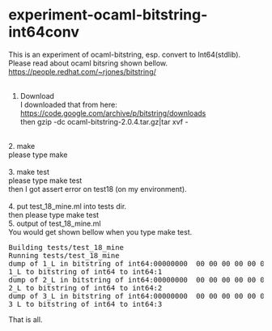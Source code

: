 # experiment-ocaml-bitstring-int64conv<BR>
This is an experiment of ocaml-bitstring, esp. convert to Int64(stdlib).<BR>
Please read about ocaml bitsring shown bellow.<BR>
https://people.redhat.com/~rjones/bitstring/<BR>
<BR>
1. Download<BR>
I downloaded that from here: https://code.google.com/archive/p/bitstring/downloads<BR>
then gzip -dc ocaml-bitstring-2.0.4.tar.gz|tar xvf -<BR>
<BR>
2. make<BR>
please type make<BR>
<BR>
3. make test<BR>
please type make test<BR>
then I got assert error on test18 (on my environment).<BR>
<BR>
4. put test_18_mine.ml into tests dir.<BR>
then please type make test<BR>
5. output of test_18_mine.ml<BR>
You would get shown bellow when you type make test.<BR>
<pre>
Building tests/test_18_mine
Running tests/test_18_mine
dump of 1_L in bitstring of int64:00000000  00 00 00 00 00 00 00 01                           |........        |
1_L to bitstring of int64 to int64:1
dump of 2_L in bitstring of int64:00000000  00 00 00 00 00 00 00 02                           |........        |
2_L to bitstring of int64 to int64:2
dump of 3_L in bitstring of int64:00000000  00 00 00 00 00 00 00 03                           |........        |
3_L to bitstring of int64 to int64:3
</pre>
That is all.<BR>
